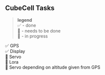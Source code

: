 ## CubeCell Tasks
> **legend** <br> 
✅ - done <br>
🔳 - needs to be done<br>
💬 - in progress<br>

✅ GPS <br>
✅ Display <br>
🔳 Servo <br>
🔳 Lora <br>
🔳 Servo depending on altitude given from GPS <br>
